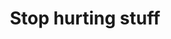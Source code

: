---
pid: mx36
title: Stop hurting stuff
location_transcription: in malcom mack park
coordinates: "[-75.225373517011, 39.952697830936]"
zipcode: 
gen_neighborhood: 
neighborhood: 
outside_phl: 
age: 
age_range: 
instagram: 
image_file_name: mx_36.jpg
proposal_transcription: |-
  Bench so people don't tear them up
  Place for people who like to sing
  Place for people to give speeches
topic: Unknown
topic_summary: '0'
type: Space,Bench
keywords_other: 
credit: Siyah
image_labels: 
twitter: 
facebook: 
permalink: "/monuments/mx36/"
layout: item-page
---